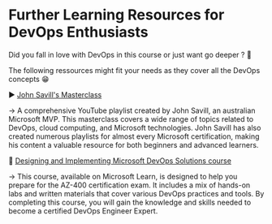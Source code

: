 # Further Learning Resources for DevOps Enthusiasts

Did you fall in love with DevOps in this course or just want go deeper ? :eyes:

The following ressources might fit your needs as they cover all the DevOps concepts :grin:

:arrow_forward: [John Savill's Masterclass](https://www.youtube.com/watch?v=R74bm8IGu2M&list=PLlVtbbG169nFr8RzQ4GIxUEznpNR53ERq) 

&rarr; A comprehensive YouTube playlist created by John Savill, an australian Microsoft MVP. This masterclass covers a wide range of topics related to DevOps, cloud computing, and Microsoft technologies. John Savill has also created numerous playlists for almost every Microsoft certification, making his content a valuable resource for both beginners and advanced learners.

:book: [Designing and Implementing Microsoft DevOps Solutions course](https://learn.microsoft.com/credentials/certifications/exams/az-400/) 

&rarr; This course, available on Microsoft Learn, is designed to help you prepare for the AZ-400 certification exam. It includes a mix of hands-on labs and written materials that cover various DevOps practices and tools. By completing this course, you will gain the knowledge and skills needed to become a certified DevOps Engineer Expert.